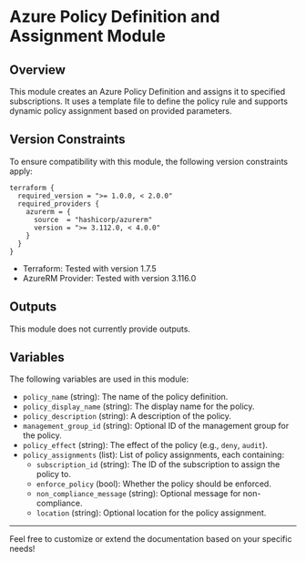 # Azure Policy Definition and Assignment Module

## Overview
This module creates an Azure Policy Definition and assigns it to specified subscriptions. It uses a template file to define the policy rule and supports dynamic policy assignment based on provided parameters.

## Version Constraints

To ensure compatibility with this module, the following version constraints apply:

```hcl
terraform {
  required_version = ">= 1.0.0, < 2.0.0"
  required_providers {
    azurerm = {
      source  = "hashicorp/azurerm"
      version = ">= 3.112.0, < 4.0.0"
    }
  }
}
```
- Terraform: Tested with version 1.7.5  
- AzureRM Provider: Tested with version 3.116.0

## Outputs

This module does not currently provide outputs.

## Variables

The following variables are used in this module:

- `policy_name` (string): The name of the policy definition.
- `policy_display_name` (string): The display name for the policy.
- `policy_description` (string): A description of the policy.
- `management_group_id` (string): Optional ID of the management group for the policy.
- `policy_effect` (string): The effect of the policy (e.g., `deny`, `audit`).
- `policy_assignments` (list): List of policy assignments, each containing:
  - `subscription_id` (string): The ID of the subscription to assign the policy to.
  - `enforce_policy` (bool): Whether the policy should be enforced.
  - `non_compliance_message` (string): Optional message for non-compliance.
  - `location` (string): Optional location for the policy assignment.

---

Feel free to customize or extend the documentation based on your specific needs!

